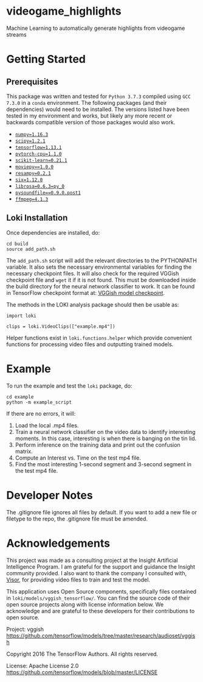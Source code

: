 # videogame_highlights
Machine Learning to automatically generate highlights from videogame streams

Getting Started
===============

Prerequisites
-------------
This package was written and tested for `Python 3.7.3` compiled using `GCC 7.3.0` in a `conda` environment.
The following packages (and their dependencies) would need to be installed.
The versions listed have been tested in my environment and works, but likely any more recent or backwards compatible version of those packages would also work.

- [`numpy=1.16.3`](http://www.numpy.org/)
- [`scipy=1.2.1`](http://www.scipy.org/)
- [`tensorflow=1.13.1`](http://www.tensorflow.org/)
- [`pytorch-cpu=1.1.0`](https://pytorch.org/)
- [`scikit-learn=0.21.1`](https://scikit-learn.org/)
- [`moviepy==1.0.0`](https://zulko.github.io/moviepy/)
- [`resampy=0.2.1`](http://resampy.readthedocs.io/en/latest/)
- [`six=1.12.0`](https://pythonhosted.org/six/)
- [`librosa=0.6.3=py_0`](https://librosa.github.io/librosa/)
- [`pysoundfile==0.9.0.post1`](https://pysoundfile.readthedocs.io/)
- [`ffmpeg=4.1.3`](https://ffmpeg.org/)

Loki Installation
-----------------

Once dependencies are installed, do:
```
cd build
source add_path.sh
```

The `add_path.sh` script will add the relevant directories to the PYTHONPATH variable.
It also sets the necessary environmental variables for finding the necessary checkpoint files.
It will also check for the required VGGish checkpoint file and `wget` it if it is not found.
This must be downloaded inside the build directory for the neural network classifier to work.
It can be found in TensorFlow checkpoint format at: [VGGish model checkpoint](https://storage.googleapis.com/audioset/vggish_model.ckpt).

The methods in the LOKI analysis package should then be usable as:

```
import loki

clips = loki.VideoClips(["example.mp4"])
```

Helper functions exist in `loki.functions.helper` which provide convenient functions for processing video files and outputting trained models.

Example
=======
To run the example and test the `loki` package, do:

```
cd example
python -m example_script
```
If there are no errors, it will:
1. Load the local .mp4 files.
2. Train a neural network classifier on the video data to identify interesting moments. In this case, interesting is when there is banging on the tin lid.
3. Perform inference on the training data and print out the confusion matrix.
4. Compute an Interest vs. Time on the test mp4 file.
5. Find the most interesting 1-second segment and 3-second segment in the test mp4 file.

Developer Notes
===============
The .gitignore file ignores all files by default. If you want to add a
new file or filetype to the repo, the .gitignore file must be amended.

Acknowledgements
================
This project was made as a consulting project at the Insight Artificial Intelligence Program.
I am grateful for the support and guidance the Insight community provided.
I also want to thank the company I consulted with, [Visor](https://visor.gg/), for providing video files to train and test the model.

This application uses Open Source components, specifically files contained in `loki/models/vggish_tensorflow/`. You can find the source code of their open source projects along with license information below. We acknowledge and are grateful to these developers for their contributions to open source.

Project: vggish https://github.com/tensorflow/models/tree/master/research/audioset/vggish

Copyright 2016 The TensorFlow Authors. All rights reserved.

License: Apache License 2.0 https://github.com/tensorflow/models/blob/master/LICENSE
